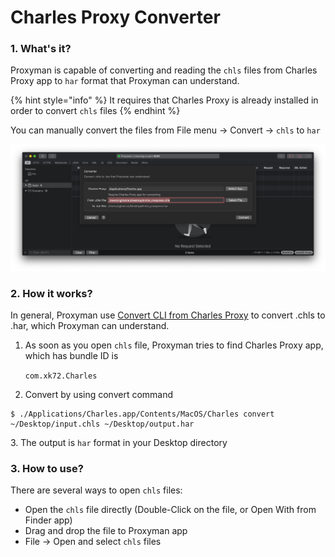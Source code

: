 # Charles Proxy Converter

### 1. What's it?

Proxyman is capable of converting and reading the `chls` files from Charles Proxy app to `har` format that Proxyman can understand.

{% hint style="info" %}
It requires that Charles Proxy is already installed in order to convert `chls` files&#x20;
{% endhint %}

You can manually convert the files from File menu -> Convert -> `chls` to `har`

![](<../.gitbook/assets/Screen Shot 2020-05-03 at 18.31.39.png>)

### 2. How it works?

In general, Proxyman use [Convert CLI from Charles Proxy](https://www.charlesproxy.com/documentation/tools/command-line-tools/) to convert .chls to .har, which Proxyman can understand.

1.  As soon as you open `chls` file, Proxyman tries to find Charles Proxy app, which has bundle ID is&#x20;

    `com.xk72.Charles`
2. Convert by using convert command

```
$ ./Applications/Charles.app/Contents/MacOS/Charles convert ~/Desktop/input.chls ~/Desktop/output.har

```

3\. The output is `har` format in your Desktop directory

### 3. How to use?

There are several ways to open `chls` files:

* Open the `chls` file directly (Double-Click on the file, or Open With from Finder app)
* Drag and drop the file to Proxyman app
* File -> Open and select `chls` files
